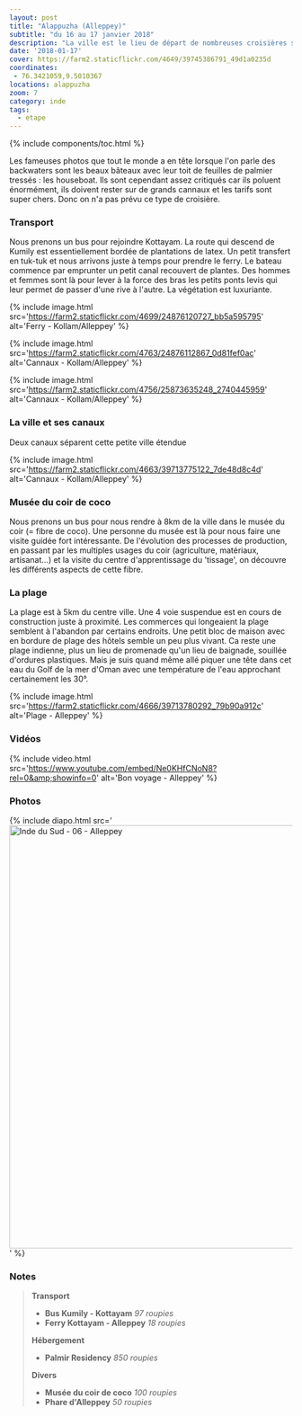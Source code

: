 ```yaml
---
layout: post
title: "Alappuzha (Alleppey)"
subtitle: "du 16 au 17 janvier 2018"
description: "La ville est le lieu de départ de nombreuses croisières sur le fameux réseaux de cannaux : les backwaters"
date: '2018-01-17'
cover: https://farm2.staticflickr.com/4649/39745386791_49d1a0235d
coordinates:
 - 76.3421059,9.5010367
locations: alappuzha
zoom: 7
category: inde
tags:
  - etape
---
```


{% include components/toc.html %}

Les fameuses photos que tout le monde a en tête lorsque l'on parle des backwaters sont les beaux bâteaux avec leur toit de feuilles de palmier tressés : les houseboat. Ils sont cependant assez critiqués car ils poluent énormément, ils doivent rester sur de grands cannaux et les tarifs sont super chers. Donc on n'a pas prévu ce type de croisière.

### Transport

Nous prenons un bus pour rejoindre Kottayam. La route qui descend de Kumily est essentiellement bordée de plantations de latex. Un petit transfert en tuk-tuk et nous arrivons juste à temps pour prendre le ferry. Le bateau commence par emprunter un petit canal recouvert de plantes. Des hommes et femmes sont là pour lever à la force des bras les petits ponts levis qui leur permet de passer d'une rive à l'autre. La végétation est luxuriante. 

{% include image.html
  src='https://farm2.staticflickr.com/4699/24876120727_bb5a595795'
  alt='Ferry - Kollam/Alleppey'
%}

{% include image.html
  src='https://farm2.staticflickr.com/4763/24876112867_0d81fef0ac'
  alt='Cannaux - Kollam/Alleppey'
%}


{% include image.html
  src='https://farm2.staticflickr.com/4756/25873635248_2740445959'
  alt='Cannaux - Kollam/Alleppey'
%}

### La ville et ses canaux

Deux canaux séparent cette petite ville étendue

{% include image.html
  src='https://farm2.staticflickr.com/4663/39713775122_7de48d8c4d'
  alt='Cannaux - Kollam/Alleppey'
%}

### Musée du coir de coco

Nous prenons un bus pour nous rendre à 8km de la ville dans le musée du coir (= fibre de coco). Une personne du musée est là pour nous faire une visite guidée fort intéressante. De l'évolution des processes de production, en passant par les multiples usages du coir (agriculture, matériaux, artisanat...) et la visite du centre d'apprentissage du 'tissage', on découvre les différents aspects de cette fibre.

### La plage

La plage est à 5km du centre ville. Une 4 voie suspendue est en cours de construction juste à proximité. Les commerces qui longeaient la plage semblent à l'abandon par certains endroits. Une petit bloc de maison avec en bordure de plage des hôtels semble un peu plus vivant. Ca reste une plage indienne, plus un lieu de promenade qu'un lieu de baignade, souillée d'ordures plastiques. Mais je suis quand même allé piquer une tête dans cet eau du Golf de la mer d'Oman avec une température de l'eau approchant certainement les 30°.

{% include image.html
  src='https://farm2.staticflickr.com/4666/39713780292_79b90a912c'
  alt='Plage - Alleppey'
%}

### Vidéos

{% include video.html
  src='https://www.youtube.com/embed/Ne0KHfCNoN8?rel=0&amp;showinfo=0'
  alt='Bon voyage - Alleppey'
%}

### Photos

{% include diapo.html
  src='<a data-flickr-embed="true"  href="https://www.flickr.com/photos/planitude/albums/72157690705268721" title="Inde du Sud - 06 - Alleppey"><img src="https://farm5.staticflickr.com/4611/39713769382_1a70da73ae_b.jpg" width="1024" height="753" alt="Inde du Sud - 06 - Alleppey"></a><script async src="//embedr.flickr.com/assets/client-code.js" charset="utf-8"></script>'
%}

### Notes

>**Transport**
>
>- **Bus Kumily - Kottayam** *97 roupies*
>- **Ferry Kottayam - Alleppey** *18 roupies*
>
>**Hébergement**
>
>- **Palmir Residency** *850 roupies*
>
>**Divers**
>
>- **Musée du coir de coco** *100 roupies*
>- **Phare d'Alleppey** *50 roupies*
